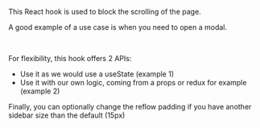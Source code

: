 This React hook is used to block the scrolling of the page.

A good example of a use case is when you need to open a modal.

<br />

For flexibility, this hook offers 2 APIs:

- Use it as we would use a useState (example 1)
- Use it with our own logic, coming from a props or redux for example (example 2)

Finally, you can optionally change the reflow padding if you have another sidebar size than the default (15px)
